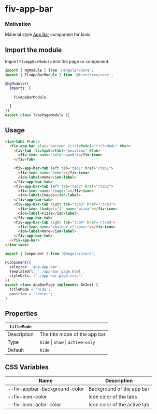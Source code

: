 # fiv-app-bar

### Motivation

Material style [App Bar](https://material.io/components/app-bars-bottom/#anatomy) component for Ionic.

## Import the module

Import `FivAppBarModule` into the page or component:

```typescript
import { NgModule } from '@angular/core';
import { FivAppBarModule } from '@fivethree/core';

@NgModule({
  imports: [
    ...
    FivAppBarModule,
    ...
  ]
})
export class TabsPageModule {}
```

## Usage

```html
<ion-tabs #tabs>
  <fiv-app-bar slot="bottom" [titleMode]="titleMode" #bar>
    <fiv-fab [fivAppBarFab]="position" #fab>
      <fiv-icon name="color-wand"></fiv-icon>
    </fiv-fab>

    <fiv-app-bar-tab left tab="tab1" href="/tab1">
      <fiv-icon name="home"></fiv-icon>
      <ion-label>Home</ion-label>
    </fiv-app-bar-tab>
    <fiv-app-bar-tab left tab="tab2" href="/tab2">
      <fiv-icon name="images"></fiv-icon>
      <ion-label>Images</ion-label>
    </fiv-app-bar-tab>
    <fiv-app-bar-tab right tab="tab3" href="/tab3">
      <fiv-icon [badge]="1" name="pizza"></fiv-icon>
      <ion-label>Pizza</ion-label>
    </fiv-app-bar-tab>
    <fiv-app-bar-tab right tab="tab4" href="/tab4">
      <fiv-icon name="chatbox-ellipses"></fiv-icon>
      <ion-label>More</ion-label>
    </fiv-app-bar-tab>
  </fiv-app-bar>
</ion-tabs>
```

```typescript
import { Component } from '@angular/core';

@Component({
  selector: 'app-app-bar',
  templateUrl: './app-bar.page.html',
  styleUrls: ['./app-bar.page.scss']
})
export class AppBarPage implements OnInit {
  titleMode = 'hide';
  position = 'center';
}
```

## Properties

| `titleMode` |                                     |
| ----------- | ----------------------------------- |
| Description |  The title mode of the app bar      |
| Type        |  `hide` \| `show` \| `active-only`  |
| Default     |  `hide`                             |

## CSS Variables

| Name                          | Description                  |
| ----------------------------- | ---------------------------- |
| --fiv-appbar-background-color | Background of the app bar    |
| --fiv-icon-color              | Icon color of the tabs       |
| --fiv-icon-activ-color        | Icon color of the active tab |
